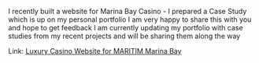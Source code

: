 I recently built a website for Marina Bay Casino - I prepared a Case Study which is up on my personal portfolio
I am very happy to share this with you and hope to get feedback
I am currently updating my portfolio with case studies from my recent projects and will be sharing them along the way

Link: [Luxury Casino Website for MARITIM Marina Bay](https://www.enesbala.com/work/marina-bay-casino)